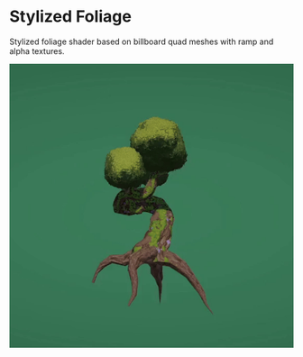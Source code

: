# Stylized Foliage

Stylized foliage shader based on billboard quad meshes with ramp and alpha textures.

<p align="center">
	<img align="center" src="example.gif"><br>
</p>
